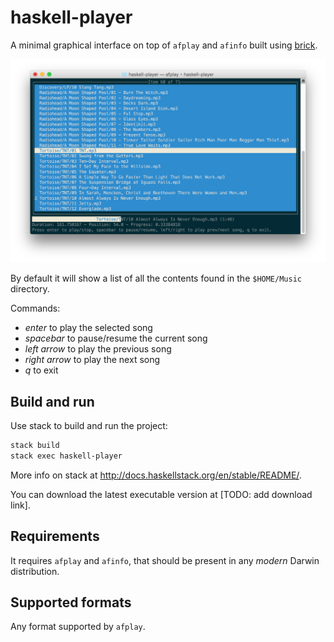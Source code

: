 # haskell-player

A minimal graphical interface on top of `afplay` and `afinfo` built using
[brick](https://hackage.haskell.org/package/brick).

![haskell-player](haskell-player.png?raw=true)

By default it will show a list of all the contents found in the `$HOME/Music`
directory.

Commands:

* *enter* to play the selected song
* *spacebar* to pause/resume the current song
* *left arrow* to play the previous song
* *right arrow* to play the next song
* *q* to exit

## Build and run

Use stack to build and run the project:

```sh
stack build
stack exec haskell-player
```

More info on stack at http://docs.haskellstack.org/en/stable/README/.

You can download the latest executable version at [TODO: add download link].

## Requirements

It requires `afplay` and `afinfo`, that should be present in any *modern* Darwin
distribution.

## Supported formats

Any format supported by `afplay`.
